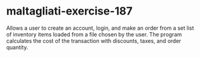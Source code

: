 # maltagliati-exercise-187
Allows a user to create an account, login, and make an order from a set list of inventory items loaded from a file chosen by the user. The program calculates the cost of the transaction with discounts, taxes, and order quantity.
